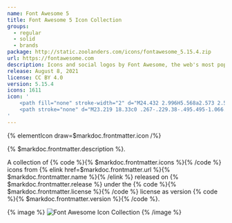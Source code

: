 ```yaml
---
name: Font Awesome 5
title: Font Awesome 5 Icon Collection
groups:
  - regular
  - solid
  - brands
package: http://static.zoolanders.com/icons/fontawesome_5.15.4.zip
url: https://fontawesome.com
description: Icons and social logos by Font Awesome, the web's most popular icon set.
release: August 8, 2021
license: CC BY 4.0
version: 5.15.4
icons: 1611
icon: '
    <path fill="none" stroke-width="2" d="M24.432 2.996H5.568a2.573 2.573 0 00-2.572 2.572v18.864a2.573 2.573 0 002.572 2.572h18.864a2.573 2.573 0 002.572-2.572V5.568a2.573 2.573 0 00-2.572-2.572z"/>
    <path stroke="none" d="M23.219 18.33c0 .267-.229.38-.495.495-1.066.457-2.208.876-3.426.876-1.713 0-2.512-1.066-4.568-1.066-1.485 0-3.045.533-4.301 1.104-.076.038-.153.038-.229.076v2.893c0 .795-.599 1.294-1.256 1.294a1.284 1.284 0 01-1.294-1.294V8.776A2.127 2.127 0 016.812 7.1c0-1.18.952-2.132 2.132-2.132 1.18 0 2.132.952 2.132 2.132 0 .685-.305 1.294-.838 1.675v1.18c.154-.051 2.185-1.066 4.264-1.066 2.426 0 3.63 1.028 4.72 1.028 1.446 0 3.045-1.028 3.426-1.028.304 0 .57.228.57.495v8.945z"/>
'
---
```


{% elementIcon draw=$markdoc.frontmatter.icon /%}

{% $markdoc.frontmatter.description %}.

A collection of {% code %}{% $markdoc.frontmatter.icons %}{% /code %} icons from {% elink href=$markdoc.frontmatter.url %}{% $markdoc.frontmatter.name %}{% /elink %} released on {% $markdoc.frontmatter.release %} under the {% code %}{% $markdoc.frontmatter.license %}{% /code %} license as version {% code %}{% $markdoc.frontmatter.version %}{% /code %}.

{% image %}
![Font Awesome Icon Collection](/assets/ytp/icons/collection-fontawesome-5.webp)
{% /image %}

